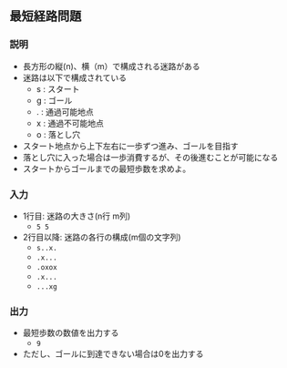 ## 最短経路問題

### 説明
- 長方形の縦(n)、横（m）で構成される迷路がある
- 迷路は以下で構成されている
  - s : スタート
  - g : ゴール
  - . : 通過可能地点
  - x : 通過不可能地点
  - o : 落とし穴
- スタート地点から上下左右に一歩ずつ進み、ゴールを目指す
- 落とし穴に入った場合は一歩消費するが、その後進むことが可能になる
- スタートからゴールまでの最短歩数を求めよ。

### 入力
- 1行目: 迷路の大きさ(n行 m列)
  - `5 5 `
- 2行目以降: 迷路の各行の構成(m個の文字列)
  - `s..x.`
  - `.x...`
  - `.oxox`
  - `.x...`
  - `...xg`
  
### 出力
- 最短歩数の数値を出力する
  - `9`
- ただし、ゴールに到達できない場合は0を出力する